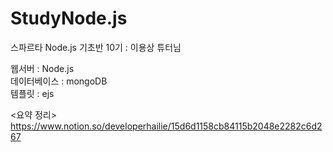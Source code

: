 # StudyNode.js
스파르타 Node.js 기초반 10기 : 이용상 튜터님 

웹서버 : Node.js <br>
데이터베이스 : mongoDB<br>
템플릿 : ejs<br>

<요약 정리> 
https://www.notion.so/developerhailie/15d6d1158cb84115b2048e2282c6d267
